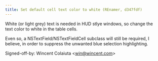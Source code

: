 ```yaml
---
title: Set default cell text color to white (REnamer, d347fdf)
---
```


White (or light grey) text is needed in HUD stlye windows, so change the text color to white in the table cells.

Even so, a NSTextField/NSTextFieldCell subclass will still be required, I believe, in order to suppress the unwanted blue selection highlighting.

Signed-off-by: Wincent Colaiuta &lt;win@wincent.com&gt;
